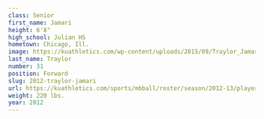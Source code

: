 ```yaml
---
class: Senior
first_name: Jamari
height: 6'8"
high_school: Julian HS
hometown: Chicago, Ill.
image: https://kuathletics.com/wp-content/uploads/2015/09/Traylor_Jamari_09152015.jpg
last_name: Traylor
number: 31
position: Forward
slug: 2012-traylor-jamari
url: https://kuathletics.com/sports/mbball/roster/season/2012-13/player/jamari-traylor/
weight: 220 lbs.
year: 2012
---
```


